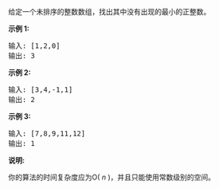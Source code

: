 <html>
 <body>
  <p>
   给定一个未排序的整数数组，找出其中没有出现的最小的正整数。
  </p>
  <p>
   <strong>
    示例 1:
   </strong>
  </p>
  <pre>输入: [1,2,0]
输出: 3
</pre>
  <p>
   <strong>
    示例 2:
   </strong>
  </p>
  <pre>输入: [3,4,-1,1]
输出: 2
</pre>
  <p>
   <strong>
    示例 3:
   </strong>
  </p>
  <pre>输入: [7,8,9,11,12]
输出: 1
</pre>
  <p>
   <strong>
    说明:
   </strong>
  </p>
  <p>
   你的算法的时间复杂度应为O(
   <em>
    n
   </em>
   )，并且只能使用常数级别的空间。
  </p>
 </body>
</html>